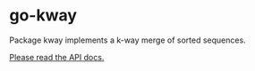 # go-kway

Package kway implements a k-way merge of sorted sequences.

[Please read the API docs.](https://pkg.go.dev/github.com/joeycumines/go-kway)
